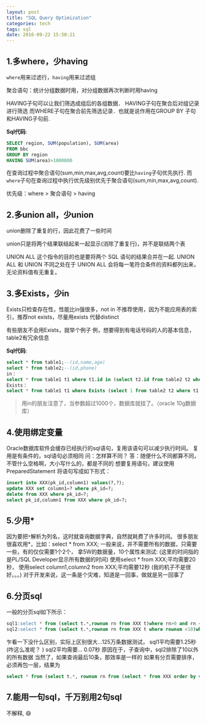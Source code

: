 ```yaml
---
layout: post
title: "SQL Query Optimization"
categories: tech
tags: sql
date: 2016-09-22 15:50:21
---
```


## 1.多where，少having

`where`用来过滤行，`having`用来过滤组

聚合语句：统计分组数据时用，对分组数据再次判断时用having

HAVING子句可以让我们筛选成组后的各组数据．
HAVING子句在聚合后对组记录进行筛选
而WHERE子句在聚合前先筛选记录．也就是说作用在GROUP BY 子句和HAVING子句前.

**Sql代码**:

```sql
SELECT region, SUM(population), SUM(area)  
FROM bbc  
GROUP BY region  
HAVING SUM(area)>1000000  
```

在查询过程中聚合语句(sum,min,max,avg,count)要比`having`子句优先执行. 而`where`子句在查询过程中执行优先级别优先于聚合语句(sum,min,max,avg,count).

 

优先级：where > 聚合语句 > having

## 2.多union all，少union

union删除了重复的行，因此花费了一些时间

union只是将两个结果联结起来一起显示(消除了重复行)，并不是联结两个表

UNION ALL 这个指令的目的也是要将两个 SQL 语句的结果合并在一起.
UNION ALL 和 UNION 不同之处在于 UNION ALL 会将每一笔符合条件的资料都列出来，无论资料值有无重复。


## 3.多Exists，少in

Exists只检查存在性，性能比in强很多，not in 不推荐使用，因为不能应用表的索引，推荐not exists，尽量用exists 代替distinct

有些朋友不会用Exists，就举个例子
例，想要得到有电话号码的人的基本信息，table2有冗余信息

**Sql代码**:

```sql
select * from table1;--(id,name,age)   
select * from table2;--(id,phone)   
in：   
select * from table1 t1 where t1.id in (select t2.id from table2 t2 where t1.id=t2.id);   
Exists：   
select * from table1 t1 where Exists (select 1 from table2 t2 where t1.id=t2.id);   
```

> 用in的朋友注意了，当参数超过1000个，数据库就挂了。（oracle 10g数据库）


## 4.使用绑定变量

Oracle数据库软件会缓存已经执行的sql语句，复用该语句可以减少执行时间。
复用是有条件的，sql语句必须相同
问：怎样算不同？
答：随便什么不同都算不同，不管什么空格啊，大小写什么的，都是不同的
想要复用语句，建议使用PreparedStatement
将语句写成如下形式：

```sql
insert into XXX(pk_id,column1) values(?,?);
update XXX set column1=? where pk_id=?;
delete from XXX where pk_id=?;
select pk_id,column1 from XXX where pk_id=?;
```

## 5.少用*

因为要把`*`解析为列名，这时就查询数据字典，自然就耗费了许多时间。
很多朋友很喜欢用*，比如：select * from XXX;
一般来说，并不需要所有的数据，只需要一些，有的仅仅需要1个2个，
拿5W的数据量，10个属性来测试:
(这里的时间指的是PL/SQL Developer显示所有数据的时间)
使用select * from XXX;平均需要20秒，
使用select column1,column2 from XXX;平均需要12秒
(我的机子不是很好。。。)
对于开发来说，这一条是个灾难，知道是一回事，做就是另一回事了

## 6.分页sql

一般的分页sql如下所示：

```sql
sql1:select * from (select t.*,rownum rn from XXX t)where rn>0 and rn <10;
sql2:select * from (select t.*,rownum rn from XXX t where rownum <10)where rn>0;
```

乍看一下没什么区别，实际上区别很大...125万条数据测试，
sql1平均需要1.25秒(咋这么准呢？ )
sql2平均需要... 0.07秒
原因在于，子查询中，sql2排除了10以外的所有数据
当然了，如果查询最后10条，那效率是一样的 如果有分页需要排序，必须再包一层，结果为

```sql
select * from (select t.*, rownum rn from (select * from XXX order by value desc) t where rownum <= 10 ) where rn > 0;
```

## 7.能用一句sql，千万别用2句sql

不解释, :smile: 